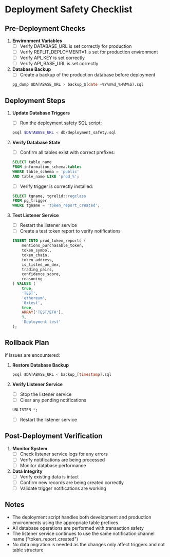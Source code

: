 # Deployment Safety Checklist

## Pre-Deployment Checks

1. **Environment Variables**
   - [ ] Verify DATABASE_URL is set correctly for production
   - [ ] Verify REPLIT_DEPLOYMENT=1 is set for production environment
   - [ ] Verify API_KEY is set correctly
   - [ ] Verify API_BASE_URL is set correctly

2. **Database Backup**
   - [ ] Create a backup of the production database before deployment
   ```sql
   pg_dump $DATABASE_URL > backup_$(date +%Y%m%d_%H%M%S).sql
   ```

## Deployment Steps

1. **Update Database Triggers**
   - [ ] Run the deployment safety SQL script:
   ```bash
   psql $DATABASE_URL < db/deployment_safety.sql
   ```

2. **Verify Database State**
   - [ ] Confirm all tables exist with correct prefixes:
   ```sql
   SELECT table_name 
   FROM information_schema.tables 
   WHERE table_schema = 'public' 
   AND table_name LIKE 'prod_%';
   ```
   
   - [ ] Verify trigger is correctly installed:
   ```sql
   SELECT tgname, tgrelid::regclass
   FROM pg_trigger
   WHERE tgname = 'token_report_created';
   ```

3. **Test Listener Service**
   - [ ] Restart the listener service
   - [ ] Create a test token report to verify notifications
   ```sql
   INSERT INTO prod_token_reports (
       mentions_purchasable_token,
       token_symbol,
       token_chain,
       token_address,
       is_listed_on_dex,
       trading_pairs,
       confidence_score,
       reasoning
   ) VALUES (
       true,
       'TEST',
       'ethereum',
       '0xtest',
       true,
       ARRAY['TEST/ETH'],
       9,
       'Deployment test'
   );
   ```

## Rollback Plan

If issues are encountered:

1. **Restore Database Backup**
   ```sql
   psql $DATABASE_URL < backup_[timestamp].sql
   ```

2. **Verify Listener Service**
   - [ ] Stop the listener service
   - [ ] Clear any pending notifications
   ```sql
   UNLISTEN *;
   ```
   - [ ] Restart the listener service

## Post-Deployment Verification

1. **Monitor System**
   - [ ] Check listener service logs for any errors
   - [ ] Verify notifications are being processed
   - [ ] Monitor database performance

2. **Data Integrity**
   - [ ] Verify existing data is intact
   - [ ] Confirm new records are being created correctly
   - [ ] Validate trigger notifications are working

## Notes

- The deployment script handles both development and production environments using the appropriate table prefixes
- All database operations are performed with transaction safety
- The listener service continues to use the same notification channel name ("token_report_created")
- No data migration is needed as the changes only affect triggers and not table structure
